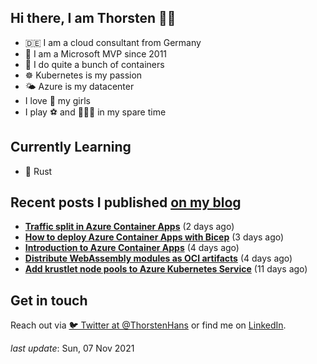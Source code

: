 ## Hi there, I am Thorsten 👋🏼

- 🇩🇪 I am a cloud consultant from Germany
- 🔷 I am a Microsoft MVP since 2011
- 🐳 I do quite a bunch of containers
- ☸️ Kubernetes is my passion
- 🌤 Azure is my datacenter
- I love 💞 my girls
- I play ⚽️ and 🏃🏻‍♂️ in my spare time

## Currently Learning

- 🦀 Rust

## Recent posts I published [on my blog](https://thorsten-hans.com)

- **[Traffic split in Azure Container Apps](https://thorsten-hans.com/traffic-split-in-azure-container-apps/)** (2 days ago)
- **[How to deploy Azure Container Apps with Bicep](https://thorsten-hans.com/how-to-deploy-azure-container-apps-with-bicep/)** (3 days ago)
- **[Introduction to Azure Container Apps](https://thorsten-hans.com/introduction-to-azure-container-apps/)** (4 days ago)
- **[Distribute WebAssembly modules as OCI artifacts](https://thorsten-hans.com/distribute-webassembly-modules-as-oci-artifacts/)** (4 days ago)
- **[Add krustlet node pools to Azure Kubernetes Service](https://thorsten-hans.com/add-krustlet-node-pools-to-azure-kubernetes-service/)** (11 days ago)

## Get in touch

Reach out via [🐦 Twitter at @ThorstenHans](https://twitter.com/ThorstenHans) or find me on [LinkedIn](https://linkedin.com/in/ThorstenHans).

_last update_: Sun, 07 Nov 2021
